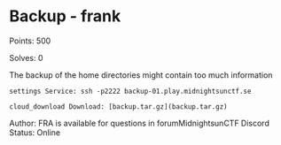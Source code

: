 
# Backup - frank

Points: 500

Solves: 0

The backup of the home directories might contain too much information

    settings Service: ssh -p2222 backup-01.play.midnightsunctf.se 

    cloud_download Download: [backup.tar.gz](backup.tar.gz)

Author: FRA is available for questions in forumMidnightsunCTF Discord
Status: Online 


